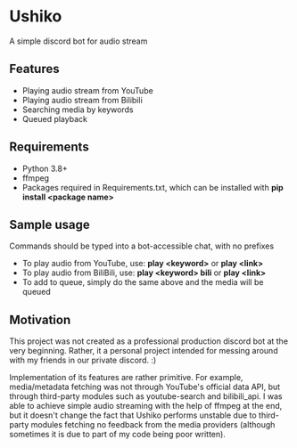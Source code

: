 # Ushiko
A simple discord bot for audio stream

## Features
- Playing audio stream from YouTube
- Playing audio stream from Bilibili
- Searching media by keywords
- Queued playback

## Requirements
- Python 3.8+
- ffmpeg
- Packages required in Requirements.txt, which can be installed with <b>pip install \<package name\></b>

## Sample usage
Commands should be typed into a bot-accessible chat, with no prefixes
- To play audio from YouTube, use: <b>play \<keyword\></b> or <b>play \<link\></b>
- To play audio from BiliBili, use: <b>play \<keyword\> bili</b> or <b>play \<link\></b>
- To add to queue, simply do the same above and the media will be queued

## Motivation
This project was not created as a professional production discord bot at the very beginning. Rather, it a personal project intended for messing around with my friends in our private discord. :)  

Implementation of its features are rather primitive. For example, media/metadata fetching was not through YouTube's official data API, but through third-party modules such as youtube-search and bilibili_api. I was able to achieve simple audio streaming with the help of ffmpeg at the end, but it doesn't change the fact that Ushiko performs unstable due to third-party modules fetching no feedback from the media providers (although sometimes it is due to part of my code being poor written).

